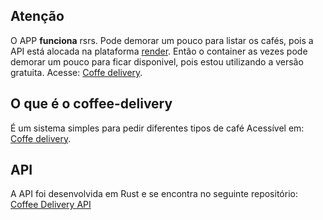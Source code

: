 ## Atenção
O APP **funciona** rsrs. Pode demorar um pouco para listar os cafés, pois a API está alocada na plataforma [render](https://render.com/). Então o container as vezes pode demorar um pouco para ficar disponivel, pois estou utilizando a versão gratuita. Acesse: [Coffe delivery](https://viniciussantos45.github.io/coffee-delivery/).


## O que é o coffee-delivery
É um sistema simples para pedir diferentes tipos de café 
Acessível em: [Coffe delivery](https://viniciussantos45.github.io/coffee-delivery/).

## API
A API foi desenvolvida em Rust e se encontra no seguinte repositório: [Coffee Delivery API](https://github.com/viniciussantos45/coffee-delivery-api)

